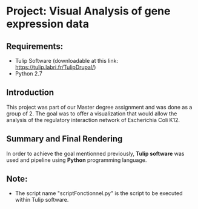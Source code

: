 # Project: Visual Analysis of gene expression data

## Requirements:
- Tulip Software (downloadable at this link: https://tulip.labri.fr/TulipDrupal/)
- Python 2.7

## Introduction
This project was part of our Master degree assignment and was done as a group of 2. The goal was to offer a visualization that would allow the analysis of the regulatory interaction network of Escherichia Coli K12.

## Summary and Final Rendering
In order to achieve the goal mentionned previously, **Tulip software** was used and pipeline using **Python** programming language. 


## Note:
- The script name "scriptFonctionnel.py" is the script to be executed within Tulip software.

